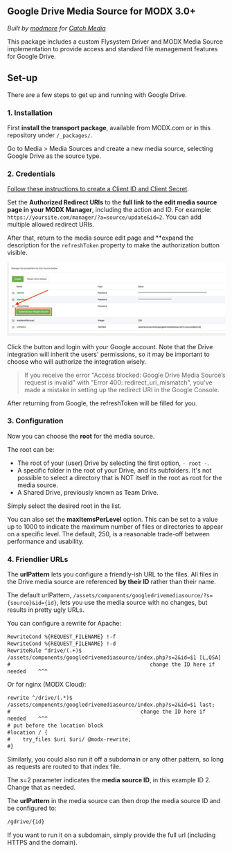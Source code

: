 Google Drive Media Source for MODX 3.0+
---

_Built by [modmore](https://modmore.com/) for [Catch Media](https://catchmedia.no)_

This package includes a custom Flysystem Driver and MODX Media Source implementation to provide access and standard file management features for Google Drive.

## Set-up

There are a few steps to get up and running with Google Drive.

### 1. Installation

First **install the transport package**, available from MODX.com or in this repository under `/_packages/`.

Go to Media > Media Sources and create a new media source, selecting Google Drive as the source type.

### 2. Credentials

[Follow these instructions to create a Client ID and Client Secret](https://github.com/ivanvermeyen/laravel-google-drive-demo/blob/master/README/1-getting-your-dlient-id-and-secret.md). 

Set the **Authorized Redirect URIs** to the **full link to the edit media source page in your MODX Manager**, including the action and ID. For example: `https://yoursite.com/manager/?a=source/update&id=2`. You can add multiple allowed redirect URIs. 

After that, return to the media source edit page and **expand the description for the `refreshToken` property to make the authorization button visible. 

![Screenshot of the refresh token property](refresh-token.jpg)

Click the button and login with your Google account. Note that the Drive integration will inherit the users' permissions, so it may be important to choose who will authorize the integration wisely.

> If you receive the error "Access blocked: Google Drive Media Source’s request is invalid" with "Error 400: redirect_uri_mismatch", you've made a mistake in setting up the redirect URI in the Google Console.

After returning from Google, the refreshToken will be filled for you.

### 3. Configuration

Now you can choose the **root** for the media source.

The root can be:

- The root of your (user) Drive by selecting the first option, `- root -`. 
- A specific folder in the root of your Drive, and its subfolders. It's not possible to select a directory that is NOT itself in the root as root for the media source.
- A Shared Drive, previously known as Team Drive. 

Simply select the desired root in the list. 

You can also set the **maxItemsPerLevel** option. This can be set to a value up to 1000 to indicate the maximum number of files or directories to appear on a specific level. The default, 250, is a reasonable trade-off between performance and usability. 

### 4. Friendlier URLs

The **urlPattern** lets you configure a friendly-ish URL to the files. All files in the Drive media source are referenced **by their ID** rather than their name. 

The default urlPattern, `/assets/components/googledrivemediasource/?s={source}&id={id}`, lets you use the media source with no changes, but results in pretty ugly URLs. 

You can configure a rewrite for Apache: 

```htaccess
RewriteCond %{REQUEST_FILENAME} !-f
RewriteCond %{REQUEST_FILENAME} !-d
RewriteRule ^drive/(.+)$ /assets/components/googledrivemediasource/index.php?s=2&id=$1 [L,QSA]
#                                             change the ID here if needed    ^^^  
```

Or for nginx (MODX Cloud):

```nginx
rewrite ^/drive/(.*)$ /assets/components/googledrivemediasource/index.php?s=2&id=$1 last;
#                                          change the ID here if needed    ^^^  
# put before the location block  
#location / {
#    try_files $uri $uri/ @modx-rewrite;
#}
```

Similarly, you could also run it off a subdomain or any other pattern, so long as requests are routed to that index file. 

The s=2 parameter indicates the **media source ID**, in this example ID 2. Change that as needed. 

The **urlPattern** in the media source can then drop the media source ID and be configured to:

```html
/gdrive/{id}
```

If you want to run it on a subdomain, simply provide the full url (including HTTPS and the domain). 
